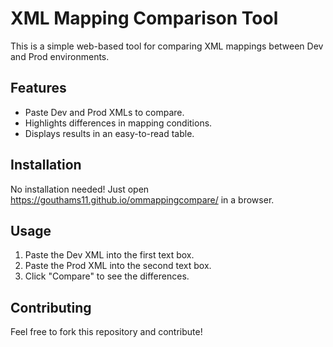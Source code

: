 # XML Mapping Comparison Tool

This is a simple web-based tool for comparing XML mappings between Dev and Prod environments.

## Features
- Paste Dev and Prod XMLs to compare.
- Highlights differences in mapping conditions.
- Displays results in an easy-to-read table.

## Installation
No installation needed! Just open https://gouthams11.github.io/ommappingcompare/ in a browser.

## Usage
1. Paste the Dev XML into the first text box.
2. Paste the Prod XML into the second text box.
3. Click "Compare" to see the differences.

## Contributing
Feel free to fork this repository and contribute!
